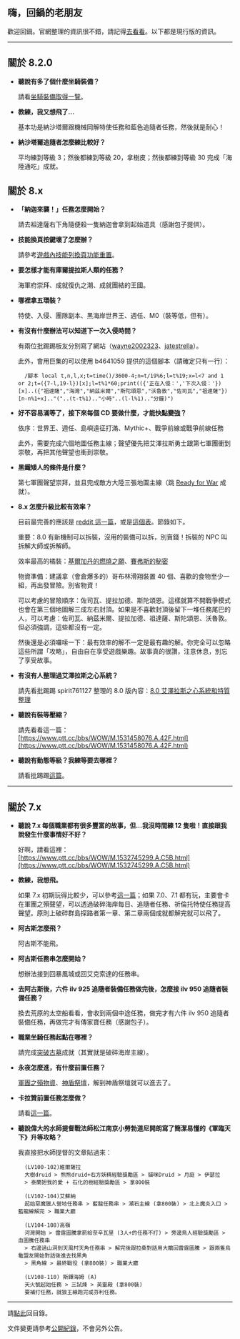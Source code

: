 ## 嗨，回鍋的老朋友

歡迎回鍋。官網整理的資訊很不錯，請記得[去看看](https://worldofwarcraft.com/zh-tw/game/returning-players-guide)。以下都是現行版的資訊。

---

## 關於 8.2.0

- **聽說有多了個什麼坐騎裝備？**

    請看[坐騎裝備取得一覽](https://forum.gamer.com.tw/C.php?bsn=5219&snA=659405)。

- **教練，我又想飛了…**

    基本功是納沙塔爾跟機械岡解特使任務和藍色追隨者任務，然後就是耐心！

- **納沙塔爾追隨者怎麼練比較好？**

    平均練到等級 3；然後都練到等級 20，拿樹皮；然後都練到等級 30 完成「海陸通吃」成就。

## 關於 8.x

- **「納迦來襲！」任務怎麼開始？**

    請去祖達薩右下角隨便殺一隻納迦會拿到起始道具（感謝包子提供）。

- **技能換頁按鍵壞了怎麼辦？**

    請參考[遊戲內技能列換頁功能重置](https://www.ptt.cc/bbs/WOW/M.1552551172.A.D83.html)。

- **要怎樣才能有庫爾提拉斯人類的任務？**

    海軍府崇拜、成就復仇之潮、成就團結的王國。

- **哪裡拿五環裝？**

    特使、入侵、團隊副本、黑海岸世界王、週任、M0（裝等低，但有）。

- **有沒有什麼辦法可以知道下一次入侵時間？**

    有兩位批踢踢板友分別寫了網站（[wayne2002323](https://wayne2002323.github.io/WOWIncursionCountdown/index.html)、[jatestrella](https://jatestrella.github.io/WebSite/invasion.html)）。
    
    此外，會用巨集的可以使用 b4641059 提供的這個腳本（請確定只有一行）：
    
        /腳本 local t,n,l,x;t=time()/3600-4;n=t/19%6;l=t%19;x=l<7 and 1 or 2;t=({7-l,19-l})[x];l=t%1*60;print(({'正在入侵：','下次入侵：'})[x]..({"祖達薩","海灣","納茲米爾","斯陀頌恩","沃魯敦","佐司瓦","祖達薩"})[n-n%1+x].."("..(t-t%1).."小時"..(l-l%1).."分鐘)")

- **好不容易滿等了，接下來每個 CD 要做什麼，才能快點變強？**

    依序：世界王、週任、島嶼遠征打滿、Mythic+、戰爭前線或戰爭前線任務
    
    此外，需要完成六個地圖任務主線；聲望優先把艾澤拉斯勇士跟第七軍團衝到崇敬，再把其他聲望也衝到崇敬。

- **黑鐵矮人的條件是什麼？**

    第七軍團聲望崇拜，並且完成敵方大陸三張地圖主線（跳 [Ready for War](https://www.wowhead.com/achievement=12510/ready-for-war) 成就）。

- **8.x 怎麼升級比較有效率？**

    目前最完善的應該是 [reddit 這一篇](https://www.reddit.com/r/wow/comments/913056/tips_and_tricks_for_leveling_in_bfa_and_a/)，或是[這個表](https://docs.google.com/spreadsheets/d/1T-SUnOeK4E_i70PaLhSQ4XBiprgksL71yKiNxagB0l0/edit#gid=458074727)。節錄如下。

    重要：8.0 有新機制可以拆裝，沒用的裝備可以拆，別賣錢！拆裝的 NPC 叫拆解大師或拆解師。

    效率最高的橘裝：[基爾加丹的燃燒之願](http://www.wowhead.com/item=144259/kiljaedens-burning-wish)、[賽弗斯的秘密](http://www.wowhead.com/item=132452/sephuzs-secret)

    物資準備：建議拿（會倉爆多的）哥布林滑翔裝置 40 個、喜歡的食物至少一組，再出發冒險。別省物資！
    
    可以考慮的冒險順序：佐司瓦、提拉加德、斯陀頌恩。這樣就算不開戰爭模式也會在第三個地圖解三成左右封頂。如果是不喜歡封頂後留下一堆任務尾巴的人，可以考慮：佐司瓦、納茲米爾、提拉加德、祖達薩、斯陀頌恩、沃魯敦。但必須強調，這些都沒有一定。
    
    然後還是必須囉嗦一下：最有效率的解不一定是最有趣的解。你完全可以忽略這些所謂「攻略」，自由自在享受遊戲樂趣。故事真的很讚，注意休息，別忘了享受故事。

- **有沒有人整理過艾澤拉斯之心系統？**

    請先看批踢踢 spirit761127 整理的 8.0 版內容：[8.0 艾澤拉斯之心系統和特質整理](https://goo.gl/CUoWop)

- **聽說有裝等壓縮？**

    請先看看這一篇：[https://www.ptt.cc/bbs/WOW/M.1531458076.A.42F.html](https://www.ptt.cc/bbs/WOW/M.1531458076.A.42F.html)

- **聽說有動態等級？我練等要去哪裡？**

    請看批踢踢[這篇](https://www.ptt.cc/bbs/WOW/M.1510551609.A.BD3.html)。

---

## 關於 7.x

- **聽說 7.x 每個職業都有很多豐富的故事，但…我沒時間練 12 隻啦！直接跟我說發生什麼事情好不好？**

    好啊，請看這裡：[https://www.ptt.cc/bbs/WOW/M.1532745299.A.C5B.html](https://www.ptt.cc/bbs/WOW/M.1532745299.A.C5B.html)    

- **教練，我想飛。**

    如果 7.x 初期玩得比較少，可以參考[這一篇](http://blog.xuite.net/i20jay/wow/446850986-%E3%80%907.0.3+%E9%AD%94%E7%8D%B8%E4%B8%96%E7%95%8C%E3%80%91+%E6%83%B3%E9%A3%9B%E5%B0%B1%E4%BE%86%E8%A1%9D%E8%81%B2%E6%9C%9B%EF%BC%8C%E7%87%83%E7%87%92%E8%BB%8D%E5%9C%98%E8%81%B2%E6%9C%9B%E5%85%A8%E6%94%BB%E7%95%A5)；如果 7.0、7.1 都有玩，主要會卡在軍團之殞聲望，可以透過破碎海岸每日、追隨者任務、祈倫托特使任務提高聲望。原則上破碎群島探路者第一章、第二章兩個成就都解完就可以飛了。

- **阿古斯怎麼飛？**

    阿古斯不能飛。

- **阿古斯任務串怎麼開始？**

    想辦法接到回暴風城或回艾克索達的任務串。

- **去阿古斯後，六件 ilv 925 追隨者裝備任務做完後，怎麼接 ilv 950 追隨者裝備任務？**

    換去荒原的太空船看看，會收到兩個中途任務，做完才有六件 ilv 950 追隨者裝備任務，再做完才有傳家寶任務（感謝包子）。

- **職業坐騎任務起點在哪裡？**

    請完成[突破古墓](http://www.wowhead.com/achievement=11546/breaching-the-tomb)成就（其實就是破碎海岸主線）。

- **永夜怎麼進，有什麼前置任務？**

    [軍團之殞物資](http://www.wowhead.com/quest=46286/legionfall-supplies)、[神盾祭壇](http://www.wowhead.com/quest=46244/altar-of-the-aegis)，解到神盾祭壇就可以進去了。

- **卡拉贊前置任務怎麼做？**

    請看[這一篇](http://www.wowhead.com/quest=45422/edict-of-the-god-king)。
    
- **聽說偉大的水師提督戰法師松江南京小勞勃道尼開朗寫了簡潔易懂的《軍臨天下》升等攻略？**

    我直接把水師提督的文章貼過來：

        (LV100-102)維爾薩拉
        大樹druid > 熊熊druid+右方妖精經驗獎勵區 > 貓咪Druid > 月庭 > 伊瑟拉 
        > 泰蘭妲我的愛 + 石化的樹經驗獎勵區 > 拿800裝

        (LV102-104)艾蘇納
        起始惡魔獵人營地任務串 > 藍龍任務串 > 潮石主線 (拿800裝) > 北上魔炎入口 > 藍龍線解完 > 職業大廳

        (LV104-108)高嶺
        河灣開始 > 雷霆圖騰拿箭給奈辛瓦里 (3人+的任務不打) > 旁邊鳥人經驗獎勵區 > 血圖騰任務串 
        > 右邊過山洞到天風村天角任務串 > 解完後跟拉桑對話用大鵰回雷霆圖騰 > 跟兩隻烏龜盟友開始對話後進去找黑角 
        > 黑角線 > 最終戰役 (拿800裝) > 職業大廳

        (LV108-110) 斯鐸海姆 (A)
        天火號起始任務 > 三試煉 > 英靈殿 (拿800裝)
        要補打任務，就狼王線跑完或芬利任務。

---

請[點此](index.html)回目錄。

文件變更請參考[公開紀錄](https://github.com/badbadweather/badbadweather.github.io/commits/master/oldfriends.md)，不會另外公告。
